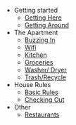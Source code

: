 - Getting started
  - [Getting Here](getting-here.md)
  - [Getting Around](getting-around.md)
- The Apartment
  - [Buzzing In](apartment.md)
  - [Wifi](apartment-wifi.md)
  - [Kitchen](apartment-cooking.md)
  - [Groceries](apartment-groceries.md)
  - [Washer/ Dryer](apartment-washing.md)
  - [Trash/Recycle](apartment-trash.md)
- House Rules
  - [Basic Rules](basic-rules.md)
  - [Checking Out](checking-out.md)
- Other
  - [Restaurants](restaurants.md)

